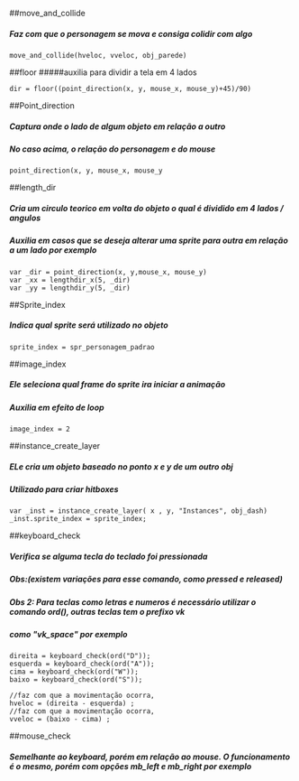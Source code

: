 ##move_and_collide
##### Faz com que o personagem se mova e consiga colidir com algo

	move_and_collide(hveloc, vveloc, obj_parede)


##floor 
#####auxilia para dividir a tela em 4 lados

	dir = floor((point_direction(x, y, mouse_x, mouse_y)+45)/90)

##Point_direction
##### Captura onde o lado de algum objeto em relação a outro
##### No caso acima, o relação do personagem e do mouse

	point_direction(x, y, mouse_x, mouse_y


##length_dir
##### Cria um circulo teorico em volta do objeto o qual é dividido em 4 lados / angulos
##### Auxilia em casos que se deseja alterar uma sprite para outra em relação a um lado por exemplo

	var _dir = point_direction(x, y,mouse_x, mouse_y)
	var _xx = lengthdir_x(5, _dir)
	var _yy = lengthdir_y(5, _dir)

##Sprite_index
##### Indica qual sprite será utilizado no objeto

	sprite_index = spr_personagem_padrao


##image_index
##### Ele seleciona qual frame do sprite ira iniciar a animação
##### Auxilia em efeito de loop
	
	image_index = 2

##instance_create_layer
##### ELe cria um objeto baseado no ponto x e y de um outro obj
##### Utilizado para criar hitboxes

	var _inst = instance_create_layer( x , y, "Instances", obj_dash)
	_inst.sprite_index = sprite_index;

##keyboard_check
##### Verifica se alguma tecla do teclado foi pressionada 
##### Obs:(existem variações para esse comando, como pressed e released)
##### Obs 2: Para teclas como letras e numeros é necessário utilizar o comando ord(), outras teclas tem o prefixo vk
##### como "vk_space" por exemplo


	direita = keyboard_check(ord("D"));
	esquerda = keyboard_check(ord("A"));
	cima = keyboard_check(ord("W"));
	baixo = keyboard_check(ord("S"));

	//faz com que a movimentação ocorra,  
	hveloc = (direita - esquerda) ;
	//faz com que a movimentação ocorra,  
	vveloc = (baixo - cima) ;

##mouse_check
##### Semelhante ao keyboard, porém em relação ao mouse. O funcionamento é o mesmo, porém com opções mb_left e mb_right por exemplo

